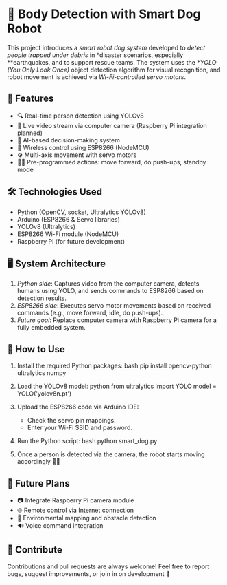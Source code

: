 # 🤖 Body Detection with Smart Dog Robot

This project introduces a *smart robot dog system* developed to *detect people trapped under debris* in *disaster scenarios, especially **earthquakes, and to support rescue teams. The system uses the **YOLO (You Only Look Once)* object detection algorithm for visual recognition, and robot movement is achieved via *Wi-Fi-controlled servo motors*.

## 🚀 Features

- 🔍 Real-time person detection using YOLOv8
- 🎥 Live video stream via computer camera (Raspberry Pi integration planned)
- 🧠 AI-based decision-making system
- 📡 Wireless control using ESP8266 (NodeMCU)
- ⚙ Multi-axis movement with servo motors
- 🤸‍♂ Pre-programmed actions: move forward, do push-ups, standby mode

## 🛠 Technologies Used

- Python (OpenCV, socket, Ultralytics YOLOv8)
- Arduino (ESP8266 & Servo libraries)
- YOLOv8 (Ultralytics)
- ESP8266 Wi-Fi module (NodeMCU)
- Raspberry Pi (for future development)

## 🖥 System Architecture

1. *Python side*: Captures video from the computer camera, detects humans using YOLO, and sends commands to ESP8266 based on detection results.
2. *ESP8266 side*: Executes servo motor movements based on received commands (e.g., move forward, idle, do push-ups).
3. *Future goal*: Replace computer camera with Raspberry Pi camera for a fully embedded system.

## 🔧 How to Use

1. Install the required Python packages:
    bash
    pip install opencv-python ultralytics numpy
    

2. Load the YOLOv8 model:
    python
    from ultralytics import YOLO
    model = YOLO('yolov8n.pt')
    

3. Upload the ESP8266 code via Arduino IDE:
    - Check the servo pin mappings.
    - Enter your Wi-Fi SSID and password.

4. Run the Python script:
    bash
    python smart_dog.py
    

5. Once a person is detected via the camera, the robot starts moving accordingly 🚶‍♂

## 📌 Future Plans

- 📷 Integrate Raspberry Pi camera module
- 🌐 Remote control via Internet connection
- 🧭 Environmental mapping and obstacle detection
- 🔊 Voice command integration

## 🤝 Contribute
Contributions and pull requests are always welcome! Feel free to report bugs, suggest improvements, or join in on development 🙌
